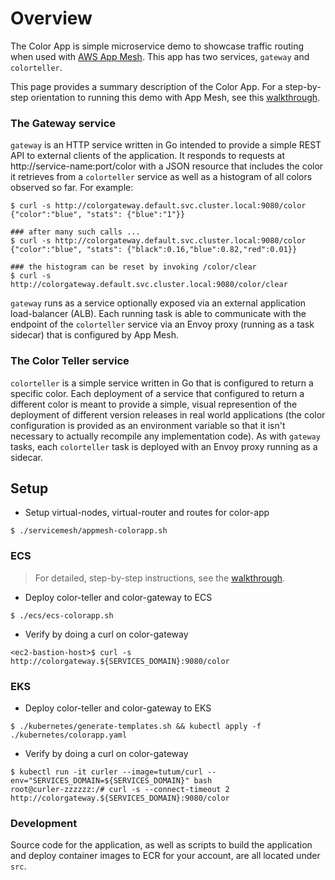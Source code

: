 # Overview
The Color App is simple microservice demo to showcase traffic routing when used with [AWS App Mesh]. This app has two services, `gateway` and `colorteller`.

This page provides a summary description of the Color App. For a step-by-step orientation to running this demo with App Mesh, see this [walkthrough].

### The Gateway service
`gateway` is an HTTP service written in Go intended to provide a simple REST API to external clients of the application. It responds to requests at http://service-name:port/color with a JSON resource that includes the color it retrieves from a `colorteller` service as well as a histogram of all colors observed so far. For example:

```
$ curl -s http://colorgateway.default.svc.cluster.local:9080/color
{"color":"blue", "stats": {"blue":"1"}}

### after many such calls ...
$ curl -s http://colorgateway.default.svc.cluster.local:9080/color
{"color":"blue", "stats": {"black":0.16,"blue":0.82,"red":0.01}}

### the histogram can be reset by invoking /color/clear
$ curl -s http://colorgateway.default.svc.cluster.local:9080/color/clear
```

`gateway` runs as a service optionally exposed via an external application load-balancer (ALB). Each running task is able to communicate with the endpoint of the `colorteller` service via an Envoy proxy (running as a task sidecar) that is configured by App Mesh.

### The Color Teller service
`colorteller` is a simple service written in Go that is configured to return a specific color. Each deployment of a service that configured to return a different color is meant to provide a simple, visual represention of the deployment of different version releases in real world applications (the color configuration is provided as an environment variable so that it isn't necessary to actually recompile any implementation code). As with `gateway` tasks, each `colorteller` task is deployed with an Envoy proxy running as a sidecar.

## Setup

* Setup virtual-nodes, virtual-router and routes for color-app

```
$ ./servicemesh/appmesh-colorapp.sh
```

### ECS

> For detailed, step-by-step instructions, see the [walkthrough].

* Deploy color-teller and color-gateway to ECS

```
$ ./ecs/ecs-colorapp.sh
```

* Verify by doing a curl on color-gateway

```
<ec2-bastion-host>$ curl -s http://colorgateway.${SERVICES_DOMAIN}:9080/color
```

### EKS
* Deploy color-teller and color-gateway to EKS

```
$ ./kubernetes/generate-templates.sh && kubectl apply -f ./kubernetes/colorapp.yaml
```

* Verify by doing a curl on color-gateway

```
$ kubectl run -it curler --image=tutum/curl --env="SERVICES_DOMAIN=${SERVICES_DOMAIN}" bash
root@curler-zzzzzz:/# curl -s --connect-timeout 2 http://colorgateway.${SERVICES_DOMAIN}:9080/color
```

### Development

Source code for the application, as well as scripts to build the application and deploy container images to ECR for your account, are all located under `src`.



[AWS App Mesh]: https://aws.amazon.com/app-mesh/
[walkthrough]: ../../../walkthroughs/ecs/
